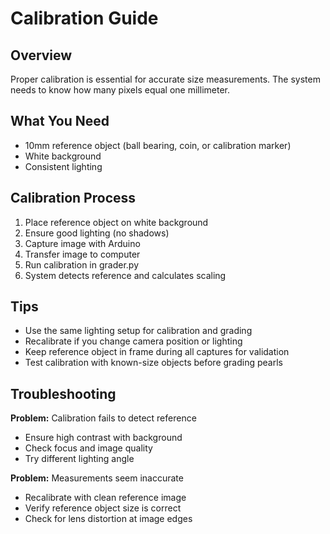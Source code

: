 # Calibration Guide

## Overview

Proper calibration is essential for accurate size measurements. The system needs to know how many pixels equal one millimeter.

## What You Need

- 10mm reference object (ball bearing, coin, or calibration marker)
- White background
- Consistent lighting

## Calibration Process

1. Place reference object on white background
2. Ensure good lighting (no shadows)
3. Capture image with Arduino
4. Transfer image to computer
5. Run calibration in grader.py
6. System detects reference and calculates scaling

## Tips

- Use the same lighting setup for calibration and grading
- Recalibrate if you change camera position or lighting
- Keep reference object in frame during all captures for validation
- Test calibration with known-size objects before grading pearls

## Troubleshooting

**Problem:** Calibration fails to detect reference
- Ensure high contrast with background
- Check focus and image quality
- Try different lighting angle

**Problem:** Measurements seem inaccurate
- Recalibrate with clean reference image
- Verify reference object size is correct
- Check for lens distortion at image edges
